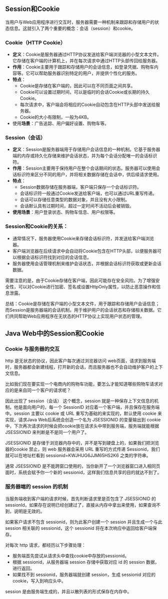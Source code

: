 ## Session和Cookie

当用户与Web应用程序进行交互时，服务器需要一种机制来跟踪和存储用户的状态信息。这就引入了两个重要的概念：会话（session）和cookie。

### Cookie（HTTP Cookie）

- **定义**：Cookie是服务器通过HTTP协议发送给客户端浏览器的小型文本文件。它存储在客户端的计算机上，并在每次请求中通过HTTP头部传回给服务器。
- **作用**：Cookie主要用于跟踪和存储用户的会话信息，如登录凭据、购物车内容等。它可以帮助服务器识别特定的用户，并提供个性化的服务。
- **特点**：
  - Cookie是存储在客户端的，因此可以在不同页面之间共享。
  - Cookie可以设置过期时间，可以是临时的会话Cookie或长期的持久Cookie。
  - 每次请求中，客户端会将相应的Cookie自动包含在HTTP头部中发送给服务器。
  - Cookie的大小有限制，一般为4KB。
- 使用**场景**：广告追踪、用户偏好设置、购物车等。

### Session（会话）

- **定义**：Session是服务器端用于存储用户会话信息的一种机制。它基于服务器端的内存或持久化存储来维护会话状态，并为每个会话分配唯一的会话标识符。
- **作用**：Session主要用于保持用户在整个会话期间的状态。服务器可以使用会话标识符来区分不同的用户，并将相关数据存储在会话中，供后续请求使用。
- **特点**：
  - Session数据存储在服务器端，客户端只保存一个会话标识符。
  - 会话标识符一般通过Cookie发送给客户端，也可以通过URL重写传递。
  - 会话可以存储任意类型的数据对象，并且没有大小限制。
  - 会话默认具有过期时间，超过一定时间不活动后会被销毁。
- **使用场景**：用户登录状态、购物车信息、用户权限等。

### Session和Cookie的关系：

- 通常情况下，服务器使用Cookie来存储会话标识符，并发送给客户端浏览器。
- 客户端浏览器在后续请求中会自动将Cookie包含在HTTP头部，以便服务器可以根据会话标识符找到对应的会话信息。
- 服务器使用会话管理机制来维护会话状态，并根据会话标识符获取或更新会话数据。

需要注意的是，由于Cookie存储在客户端，因此可能存在安全风险。为了增强安全性，可以对Cookie进行加密、签名或设置HttpOnly属性，以防止恶意操作和信息泄露。

总结：Cookie是存储在客户端的小型文本文件，用于跟踪和存储用户会话信息；而Session是服务器端的会话机制，用于维护用户的会话状态和存储相关数据。它们共同帮助Web应用程序在无状态的HTTP协议上实现用户状态的管理。

## Java Web中的Session和Cookie

### Cookie 与服务器的交互

http 是无状态的协议，因此客户每次通过浏览器访问 web页面，请求到服务端时，服务器都会新建线程，打开新的会话，而且服务器也不会自动维护客户的上下文信息。

比如我们现在要实现一个电商内的购物车功能，要怎么才能知道哪些购物车请求对应的是来自同一个客户的请求呢？

因此出现了 session（会话） 这个概念，session 就是一种保存上下文信息的机制，他是面向用户的，每一个 SessionID 对应着一个客户端，并且保存在服务端中。session 主要以 cookie 或 URL 重写为基础的来实现的，默认使用 cookie 来实现，请求Java Web后系统会创造一个名为 JSESSIONID 的变量输出到 cookie 中，下次再次请求的时候会把cookie放在请求头中带到服务端，服务端就能根据JSESSIONID 来判断是不是同一个用户了。

JSESSIONID 是存储于浏览器内存中的，并不是写到硬盘上的，如果我们把浏览器的cookie 禁止，则 web 服务器会采用 URL 重写的方式传递 Sessionid，我们就可以在地址栏看到 sessionid=KWJHUG6JJM65HS2K6 之类的字符串。

通常 JSESSIONID 是不能跨窗口使用的，当你新开了一个浏览器窗口进入相同页面时，系统会赋予你一个新的 sessionid，这样我们信息共享的目的就达不到了。

### 服务器端的 session 的机制

当服务端收到客户端的请求时候，首先判断请求里是否包含了 JSESSIONID 的 sessionId，如果存在说明已经创建过了，直接从内存中拿出来使用，如果查询不到，说明是无效的。

如果客户请求不包含 sessionid，则为此客户创建一个 session 并且生成一个与此 session 相关联的 sessionid，这个 sessionid 将在本次响应中返回给客户端保存。

对每次 http 请求，都经历以下步骤处理：

- 服务端首先尝试从请求头中查找cookie中存放的sessionid。
- 根据 sessionid，从服务器端 session 存储中获取对应 id 的 session 数据，进行返回。
- 如果找不到 sessionid，服务器端就创建 session，生成 sessionid 对应的 cookie，写入到响应头中。

session 是由服务端生成的，并且以散列表的形式保存在内存中。